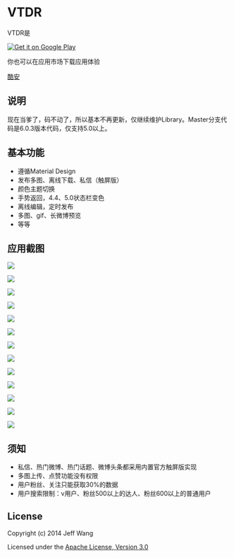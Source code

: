 # VTDR

VTDR是

[![Get it on Google Play](http://www.android.com/images/brand/get_it_on_play_logo_small.png)](http://play.google.com/store/apps/details?id=org.aisen.weibo.sina)

你也可以在应用市场下载应用体验



[酷安](http://coolapk.com/apk/org.aisen.weibo.sina)



## 说明
现在当爹了，码不动了，所以基本不再更新，仅继续维护Library。Master分支代码是6.0.3版本代码，仅支持5.0以上。

## 基本功能
 
 * 遵循Material Design
 * 发布多图、离线下载、私信（触屏版）
 * 颜色主题切换
 * 手势返回，4.4、5.0状态栏变色
 * 离线编辑，定时发布
 * 多图、gif、长微博预览
 * 等等

## 应用截图

![](https://github.com/wangdan/AisenWeibo/raw/master/resource/444.gif) 

![](https://github.com/wangdan/AisenWeibo/raw/master/resource/222.gif) 

![](https://github.com/wangdan/AisenWeibo/raw/master/resource/333.gif) 

![](https://github.com/wangdan/AisenWeibo/raw/master/resource/555.gif) 

![](https://github.com/wangdan/AisenWeibo/raw/master/resource/777.gif) 

![](https://github.com/wangdan/AisenWeibo/raw/master/resource/666.gif) 

![](https://github.com/wangdan/AisenWeibo/raw/master/resource/git_2.png)

![](https://github.com/wangdan/AisenWeibo/raw/master/resource/git_6.png) 

![](https://github.com/wangdan/AisenWeibo/raw/master/resource/git_4.png) 

![](https://github.com/wangdan/AisenWeibo/raw/master/resource/git_5.png) 

![](https://github.com/wangdan/AisenWeibo/raw/master/resource/git_3.png) 

![](https://github.com/wangdan/AisenWeibo/raw/master/resource/git_7.png) 

![](https://github.com/wangdan/AisenWeibo/raw/master/resource/git_1.png) 

## 须知
 * 私信、热门微博、热门话题、微博头条都采用内置官方触屏版实现
 * 多图上传、点赞功能没有权限
 * 用户粉丝、关注只能获取30%的数据
 * 用户搜索限制：v用户、粉丝500以上的达人、粉丝600以上的普通用户

## License

Copyright (c) 2014 Jeff Wang

Licensed under the [Apache License, Version 3.0](http://opensource.org/licenses/GPL-3.0)

